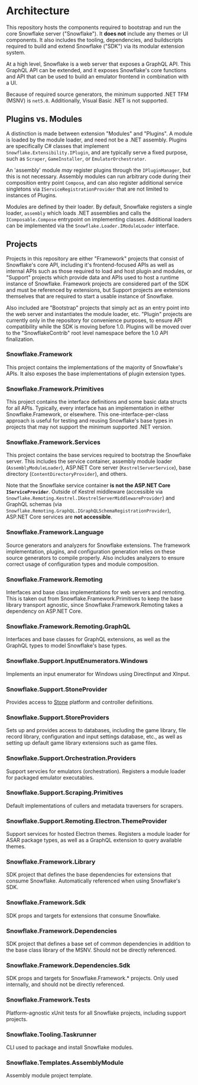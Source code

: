 # Architecture

This repository hosts the components required to bootstrap and run the core Snowflake server ("Snowflake"). It **does not** include any themes or UI components. It also includes the tooling, dependencies, and buildscripts required to build and extend Snowflake ("SDK") via its modular extension system.

At a high level, Snowflake is a web server that exposes a GraphQL API. This GraphQL API can be extended, and it exposes Snowflake's core functions and API that can be used to build an emulator frontend in combination with a UI.

Because of required source generators, the minimum supported .NET TFM (MSNV) is `net5.0`. Additionally, Visual Basic .NET is not supported.

## Plugins vs. Modules

A distinction is made between extension "Modules" and "Plugins". A module is loaded by the module loader, and need not be a .NET assembly. Plugins are specifically C# classes that implement `Snowflake.Extensibility.IPlugin`, and are typically serve a fixed purpose, such as `Scraper`, `GameInstaller`, or `EmulatorOrchestrator`. 

An 'assembly' module *may* register plugins through the `IPluginManager`, but this is not necessary. Assembly modules can run arbitrary code during their composition entry point `Compose`, and can also register additional service singletons via `IServiceRegistrationProvider` that are not limited to instances of Plugins.

Modules are defined by their loader. By default, Snowflake registers a single loader, `assembly` which loads .NET assemblies and calls the `IComposable.Compose` entrypoint on implementing classes. Additional loaders can be implemented via the `Snowflake.Loader.IModuleLoader` interface.

## Projects

Projects in this repository are either "Framework" projects that consist of Snowflake's core API, including it's frontend-focused APIs as well as internal APIs such as those required to load and host plugin and modules, or "Support" projects which provide data and APIs used to host a runtime instance of Snowflake. Framework projects are considered part of the SDK and must be referenced by extensions, but Support projects are extensions themselves that are required to start a usable instance of Snowflake.

Also included are "Bootstrap" projects that simply act as an entry point into the web server and instantiates the module loader, etc. "Plugin" projects are currently only in the repository for convenience purposes, to ensure API compatibility while the SDK is moving before 1.0. Plugins will be moved over to the "SnowflakeContrib" root level namespace before the 1.0 API finalization.

### Snowflake.Framework

This project contains the implementations of the majority of Snowflake's APIs. It also exposes the base implementations of plugin extension types.

### Snowflake.Framework.Primitives

This project contains the interface definitions and some basic data structs for all APIs. Typically, every interface has an implementation in either Snowflake.Framework, or elsewhere. This one-interface-per-class approach is useful for testing and reusing Snowflake's base types in projects that may not support the minimum supported .NET version.

### Snowflake.Framework.Services

This project contains the base services required to bootstrap the Snowflake server. This includes the service container, assembly module loader (`AssemblyModuleLoader`), ASP.NET Core server (`KestrelServerService`), base directory (`ContentDirectoryProvider`), and others. 

Note that the Snowflake service container **is not the ASP.NET Core `IServiceProvider`**. Outside of Kestrel middleware (accessible via `Snowflake.Remoting.Kestrel.IKestrelServerMiddlewareProvider`) and GraphQL schemas (via `Snowflake.Remoting.GraphQL.IGraphQLSchemaRegistrationProvider`), ASP.NET Core services are **not accessible**. 

### Snowflake.Framework.Language

Source generators and analyzers for Snowflake extensions. The framework implementation, plugins, and configuration generation relies on these source generators to compile properly. Also includes analyzers to ensure correct usage of configuration types and module composition.

### Snowflake.Framework.Remoting

Interfaces and base class implementations for web servers and remoting. This is taken out from Snowflake.Framework.Primitives to keep the base library transport agnostic, since Snowflake.Framework.Remoting takes a dependency on ASP.NET Core.

### Snowflake.Framework.Remoting.GraphQL

Interfaces and base classes for GraphQL extensions, as well as the GraphQL types to model Snowflake's base types.

### Snowflake.Support.InputEnumerators.Windows

Implements an input enumerator for Windows using DirectInput and XInput.

### Snowflake.Support.StoneProvider

Provides access to [Stone](https://stone.snowflakepowe.red/#/) platform and controller definitions.

### Snowflake.Support.StoreProviders

Sets up and provides access to databases, including the game library, file record library, configuration and input settings database, etc., as well as setting up default game library extensions such as game files.


### Snowflake.Support.Orchestration.Providers

Support servcies for emulators (orchestration). Registers a module loader for packaged emulator executables.

### Snowflake.Support.Scraping.Primitives

Default implementations of cullers and metadata traversers for scrapers.

### Snowflake.Support.Remoting.Electron.ThemeProvider

Support services for hosted Electron themes. Registers a module loader for ASAR package types, as well as a GraphQL extension to query available themes.

### Snowflake.Framework.Library

SDK project that defines the base dependencies for extensions that consume Snowflake. Automatically referenced when using Snowflake's SDK. 

### Snowflake.Framework.Sdk

SDK props and targets for extensions that consume Snowflake. 

### Snowflake.Framework.Dependencies

SDK project that defines a base set of common dependencies in addition to the base class library of the MSNV. Should not be directly referenced.

### Snowflake.Framework.Dependencies.Sdk

SDK props and targets for Snowflake.Framework.* projects. Only used internally, and should not be directly referenced.

### Snowflake.Framework.Tests

Platform-agnostic xUnit tests for all Snowflake projects, including support projects.

### Snowflake.Tooling.Taskrunner

CLI used to package and install Snowflake modules.

### Snowflake.Templates.AssemblyModule

Assembly module project template. 
